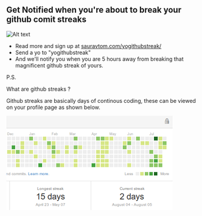 ## Get Notified when you're about to break your github comit streaks

![Alt text](http://sauravtom.com/static/img/yogithubstreak.png "Optional title")


+ Read more and sign up at [sauravtom.com/yogithubstreak/](http://sauravtom.com/yogithubstreak/)
+ Send a yo to "yogithubstreak"
+ And we'll notify you when you are 5 hours away from breaking that magnificent github streak of yours.


P.S.

What are github streaks ?

Github streaks are basically days of continous coding, these can be viewed on your profile page as shown below.

![Alt text](https://raw.githubusercontent.com/sauravtom/YoGithubStreak/master/streak.png "Optional title")

